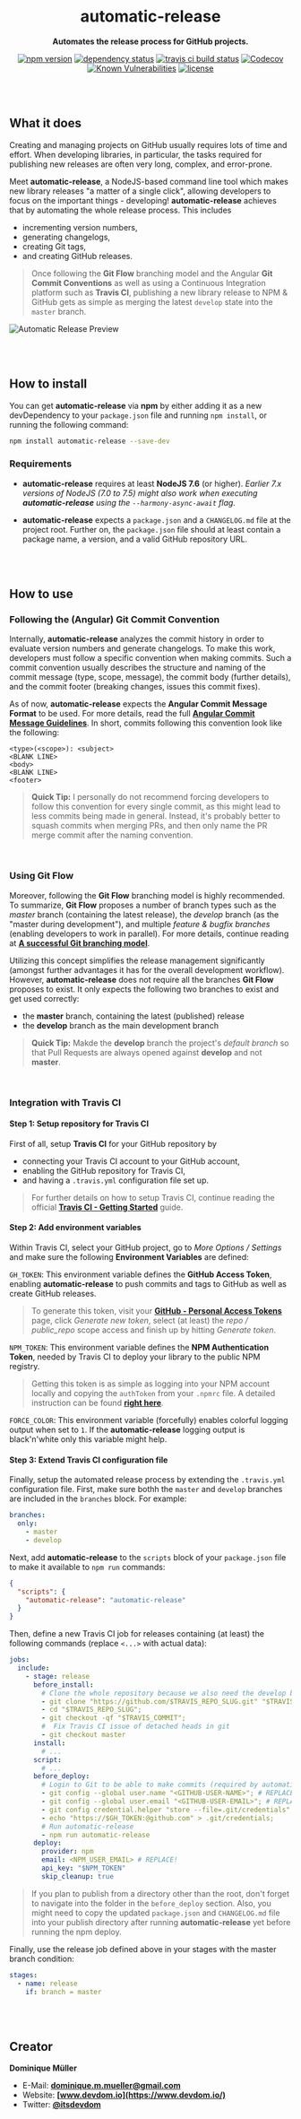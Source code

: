 <div align="center">

# automatic-release

**Automates the release process for GitHub projects.**

[![npm version](https://img.shields.io/npm/v/automatic-release.svg?maxAge=3600&style=flat)](https://www.npmjs.com/package/automatic-release)
[![dependency status](https://img.shields.io/david/dominique-mueller/automatic-release.svg?maxAge=3600&style=flat)](https://david-dm.org/dominique-mueller/automatic-release)
[![travis ci build status](https://img.shields.io/travis/dominique-mueller/automatic-release/master.svg?maxAge=3600&style=flat)](https://travis-ci.org/dominique-mueller/automatic-release)
[![Codecov](https://img.shields.io/codecov/c/github/dominique-mueller/automatic-release.svg?maxAge=3600&style=flat)](https://codecov.io/gh/dominique-mueller/automatic-release)
[![Known Vulnerabilities](https://snyk.io/test/github/dominique-mueller/automatic-release/badge.svg)](https://snyk.io/test/github/dominique-mueller/automatic-release)
[![license](https://img.shields.io/npm/l/automatic-release.svg?maxAge=3600&style=flat)](https://github.com/dominique-mueller/automatic-release/LICENSE)

</div>

<br><br>

## What it does

Creating and managing projects on GitHub usually requires lots of time and effort. When developing libraries, in particular, the tasks
required for publishing new releases are often very long, complex, and error-prone.

Meet **automatic-release**, a NodeJS-based command line tool which makes new library releases "a matter of a single click", allowing
developers to focus on the important things - developing! **automatic-release** achieves that by automating the whole release process. This
includes

- incrementing version numbers,
- generating changelogs,
- creating Git tags,
- and creating GitHub releases.

> Once following the **Git Flow** branching model and the Angular **Git Commit Conventions** as well as using a Continuous Integration
> platform such as **Travis CI**, publishing a new library release to NPM & GitHub gets as simple as merging the latest `develop` state into
> the `master` branch.

![Automatic Release Preview](/docs/preview.png?raw=true)

<br><br>

## How to install

You can get **automatic-release** via **npm** by either adding it as a new devDependency to your `package.json` file and running
`npm install`, or running the following command:

``` bash
npm install automatic-release --save-dev
```

### Requirements

- **automatic-release** requires at least **NodeJS 7.6** (or higher). *Earlier 7.x versions of NodeJS (7.0 to 7.5) might also work when
executing **automatic-release** using the `--harmony-async-await` flag.*

- **automatic-release** expects a `package.json` and a `CHANGELOG.md` file at the project root. Further on, the `package.json` file should
at least contain a package name, a version, and a valid GitHub repository URL.

<br><br>

## How to use

### Following the (Angular) Git Commit Convention

Internally, **automatic-release** analyzes the commit history in order to evaluate version numbers and generate changelogs. To make this
work, developers must follow a specific convention when making commits. Such a commit convention usually describes the structure and naming
of the commit message (type, scope, message), the commit body (further details), and the commit footer (breaking changes, issues this commit
fixes).

As of now, **automatic-release** expects the **Angular Commit Message Format** to be used. For more details, read the full **[Angular Commit Message Guidelines](https://github.com/angular/angular/blob/master/CONTRIBUTING.md#-commit-message-guidelines)**. In short, commits following this convention look like the following:

```
<type>(<scope>): <subject>
<BLANK LINE>
<body>
<BLANK LINE>
<footer>
```

> **Quick Tip:** I personally do not recommend forcing developers to follow this convention for every single commit, as this might lead to
less commits being made in general. Instead, it's probably better to squash commits when merging PRs, and then only name the PR merge commit
after the naming convention.

<br>

### Using Git Flow

Moreover, following the **Git Flow** branching model is highly recommended. To summarize, **Git Flow** proposes a number of branch types
such as the *master* branch (containing the latest release), the *develop* branch (as the "master during development"), and multiple
*feature & bugfix branches* (enabling developers to work in parallel). For more details, continue reading at
**[A successful Git branching model](http://nvie.com/posts/a-successful-git-branching-model/)**.

Utilizing this concept simplifies the release management significantly (amongst further advantages it has for the overall development
workflow). However, **automatic-release** does not require all the branches **Git Flow** proposes to exist. It only expects the following
two branches to exist and get used correctly:

- the **master** branch, containing the latest (published) release
- the **develop** branch as the main development branch

> **Quick Tip:** Makde the **develop** branch the project's *default branch* so that Pull Requests are always opened against **develop**
> and not **master**.

<br>

### Integration with Travis CI

#### Step 1: Setup repository for Travis CI

First of all, setup **Travis CI** for your GitHub repository by

- connecting your Travis CI account to your GitHub account,
- enabling the GitHub repository for Travis CI,
- and having a `.travis.yml` configuration file set up.

> For further details on how to setup Travis CI, continue reading the official
**[Travis CI - Getting Started](https://docs.travis-ci.com/user/getting-started/)** guide.

#### Step 2: Add environment variables

Within Travis CI, select your GitHub project, go to *More Options / Settings* and make sure the following **Environment Variables** are
defined:

`GH_TOKEN`: This environment variable defines the **GitHub Access Token**, enabling **automatic-release** to push commits and tags to GitHub
as well as create GitHub releases.
> To generate this token, visit your **[GitHub - Personal Access Tokens](https://github.com/settings/tokens)** page, click *Generate new
token*, select (at least) the *repo / public_repo* scope access and finish up by hitting *Generate token*.

`NPM_TOKEN`: This environment variable defines the **NPM Authentication Token**, needed by Travis CI to deploy your library to the public
NPM registry.

> Getting this token is as simple as logging into your NPM account locally and copying the `authToken` from your `.npmrc` file. A detailed
instruction can be found **[right here](http://blog.npmjs.org/post/118393368555/deploying-with-npm-private-modules)**.

`FORCE_COLOR`: This environment variable (forcefully) enables colorful logging output when set to `1`. If the **automatic-release** logging
output is black'n'white only this variable might help.

#### Step 3: Extend Travis CI configuration file

Finally, setup the automated release process by extending the `.travis.yml` configuration file. First, make sure bothh the `master` and
`develop` branches are included in the `branches` block. For example:
``` yml
branches:
  only:
    - master
    - develop
```

Next, add **automatic-release** to the `scripts` block of your `package.json` file to make it available to `npm run` commands:

``` json
{
  "scripts": {
    "automatic-release": "automatic-release"
  }
}
```

Then, define a new Travis CI job for releases containing (at least) the following commands (replace `<...>` with actual data):

``` yml
jobs:
  include:
    - stage: release
      before_install:
        # Clone the whole repository because we also need the develop branch for releasing
        - git clone "https://github.com/$TRAVIS_REPO_SLUG.git" "$TRAVIS_REPO_SLUG";
        - cd "$TRAVIS_REPO_SLUG";
        - git checkout -qf "$TRAVIS_COMMIT";
        #  Fix Travis CI issue of detached heads in git
        - git checkout master
      install:
        # ...
      script:
        # ...
      before_deploy:
        # Login to Git to be able to make commits (required by automatic-release)
        - git config --global user.name "<GITHUB-USER-NAME>"; # REPLACE!
        - git config --global user.email "<GITHUB-USER-EMAIL>"; # REPLACE!
        - git config credential.helper "store --file=.git/credentials";
        - echo "https://$GH_TOKEN:@github.com" > .git/credentials;
        # Run automatic-release
        - npm run automatic-release
      deploy:
        provider: npm
        email: <NPM_USER_EMAIL> # REPLACE!
        api_key: "$NPM_TOKEN"
        skip_cleanup: true
```

> If you plan to publish from a directory other than the root, don't forget to navigate into the folder in the `before_deploy` section.
> Also, you might need to copy the updated `package.json` and `CHANGELOG.md` file into your publish directory after running
> **automatic-release** yet before running the npm deploy.

Finally, use the release job defined above in your stages with the master branch condition:

``` yml
stages:
  - name: release
    if: branch = master
```

<br><br>

## Creator

**Dominique Müller**

- E-Mail: **[dominique.m.mueller@gmail.com](mailto:dominique.m.mueller@gmail.com)**
- Website: **[www.devdom.io](https://www.devdom.io/)**
- Twitter: **[@itsdevdom](https://twitter.com/itsdevdom)**
